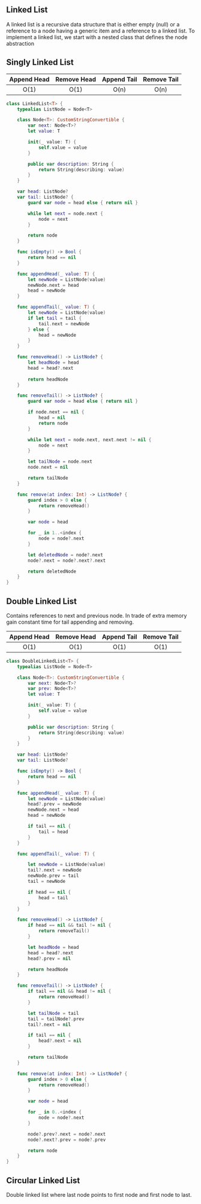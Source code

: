 ## Linked List

A linked list is a recursive data structure that is either empty (null) or a reference to a node having a generic item and a reference to a linked list. To implement a linked list, we start with a nested class that defines the node abstraction

## Singly Linked List

Append Head | Remove Head | Append Tail | Remove Tail
:---------: | :---------: | :---------: | :---------: 
O(1)        | O(1)        | O(n)        | O(n) 

```swift
class LinkedList<T> {
    typealias ListNode = Node<T>

    class Node<T>: CustomStringConvertible {
        var next: Node<T>?
        let value: T

        init(_ value: T) {
            self.value = value
        }

        public var description: String {
            return String(describing: value)
        }
    }

    var head: ListNode?
    var tail: ListNode? {
        guard var node = head else { return nil }

        while let next = node.next {
            node = next
        }

        return node
    }

    func isEmpty() -> Bool {
        return head == nil
    }

    func appendHead(_ value: T) {
        let newNode = ListNode(value)
        newNode.next = head
        head = newNode
    }

    func appendTail(_ value: T) {
        let newNode = ListNode(value)
        if let tail = tail {
            tail.next = newNode
        } else {
            head = newNode
        }
    }

    func removeHead() -> ListNode? {
        let headNode = head
        head = head?.next
        
        return headNode
    }

    func removeTail() -> ListNode? {
        guard var node = head else { return nil }

        if node.next == nil {
            head = nil
            return node
        }

        while let next = node.next, next.next != nil {
            node = next
        }

        let tailNode = node.next
        node.next = nil

        return tailNode
    }

    func remove(at index: Int) -> ListNode? {
        guard index > 0 else {
            return removeHead()
        }

        var node = head

        for _ in 1..<index {
            node = node?.next
        }

        let deletedNode = node?.next
        node?.next = node?.next?.next

        return deletedNode
    }
}
```

## Double Linked List

Contains references to next and previous node. In trade of extra memory gain constant time for tail appending and removing.

Append Head | Remove Head | Append Tail | Remove Tail
:---------: | :---------: | :---------: | :---------: 
O(1)        | O(1)        | O(1)        | O(1) 

```swift
class DoubleLinkedList<T> {
    typealias ListNode = Node<T>

    class Node<T>: CustomStringConvertible {
        var next: Node<T>?
        var prev: Node<T>?
        let value: T

        init(_ value: T) {
            self.value = value
        }

        public var description: String {
            return String(describing: value)
        }
    }

    var head: ListNode?
    var tail: ListNode?

    func isEmpty() -> Bool {
        return head == nil
    }

    func appendHead(_ value: T) {
        let newNode = ListNode(value)
        head?.prev = newNode
        newNode.next = head
        head = newNode

        if tail == nil {
            tail = head
        }
    }

    func appendTail(_ value: T) {

        let newNode = ListNode(value)
        tail?.next = newNode
        newNode.prev = tail
        tail = newNode

        if head == nil {
            head = tail
        }
    }

    func removeHead() -> ListNode? {
        if head == nil && tail != nil {
            return removeTail()
        }

        let headNode = head
        head = head?.next
        head?.prev = nil

        return headNode
    }

    func removeTail() -> ListNode? {
        if tail == nil && head != nil {
            return removeHead()
        }

        let tailNode = tail
        tail = tailNode?.prev
        tail?.next = nil

        if tail == nil {
            head?.next = nil
        }

        return tailNode
    }

    func remove(at index: Int) -> ListNode? {
        guard index > 0 else {
            return removeHead()
        }

        var node = head

        for _ in 0..<index {
            node = node?.next
        }

        node?.prev?.next = node?.next
        node?.next?.prev = node?.prev

        return node
    }
}
```

## Circular Linked List

Double linked list where last node points to first node and first node to last.